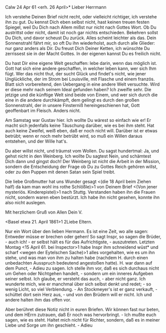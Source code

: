  Calw 24 Apr 61
 <erh. 26 April>*
Lieber Herrmann

Ich verstehe Deinen Brief nicht recht, oder vielleicht richtiger, ich verstehe ihn zu gut. Du kennst Dich eben selbst nicht, hast keinen treuen festen Spiegel, weil Du Dich nach Allem mißst nur nicht nach Gottes Wort. Ob Du austrittst oder nicht, damit ist noch gar nichts entschieden. Bekehren sollst Du Dich, und davor scheust Du zurück. Alles scheint leichter als das. Dein Sonnenstrahl fährt mir, so oft Du ihn wiederholst, auch durch alle Glieder: nur ganz anders als Dir. Du freust Dich Deiner Ketten, ich wünschte Du zerrissest sie in der Macht Gottes. In der eigenen kannst Du es freilich nicht.

Du hast Dir eine eigene Welt geschaffen: lebe darin, wenn das möglich ist. Gott hat sich eine andere geschaffen, in welcher leben kann, wer sich Ihm fügt. Wer das nicht thut, der sucht Glück und findet's nicht, wie jener Unglückliche, der im Strom bei Louisville, mit Flasche und einem französ. Blatt sich vorbereitend, den Uebergang in eine andere Welt versuchte. Wird er diese mehr nach seinem Ideal gefunden haben? Ich zweifle sehr. Die jetzige und die künftige Welt sind beide von Einem, und wer sich durch die eine in die andere durchkämpft, dem gelingt es durch den großen Sonnenstrahl, der in unsere Finsterniß hereingeschienen hat, Gott geoffenbart im Fleisch. Anders nicht.

Am Samstag war Gustav hier. Ich wollte Du wärest so einfach wie er! Er macht sich jedenfalls keine Täuschung darüber, wie es bei ihm steht. Hat auch keine Zweifel, weiß eben, daß er noch nicht will. Darüber ist er etwas betrübt; wenn er noch mehr betrübt wird, so muß ein Willen daraus entstehen, und der Wille hat's.

Du aber willst nicht, und träumst vom Wollen. Du sagst hundertmal: Ja, und gehst nicht in den Weinberg. Ich wollte Du sagtest Nein, und schämtest Dich dann und gingst doch! Der Weinberg ist nicht die Arbeit in der Mission, sondern die Entscheidung der Frage ob Du zu Gottes Reich gehören willst, oder zu den Puppen mit denen Satan sein Spiel treibt.

Die liebe Großmutter hat uns Wunder gesagt <(die 18 April beim Ziehen half) da kam man wohl ins rothe Schlößle)>1 von Deinem Brief <(Von jener mysteriös. Kinderepistel)>1 nach Stuttg. Verstanden haben ihn die Frauen nicht, sondern waren eben bestürzt. Ich habe ihn nicht gesehen, konnte ihn also nicht auslegen.

 Mit herzlichem Gruß von Allen
 Dein V.



 <Basel etwa 21. April 1861>1
2Liebe Eltern.

Nur ein Wort über den lieben Hermann. Es ist eine Zeit, wo alle sagen: Entweder müsse er brechen oder gehen! So sagt Inspr, so sagen die Brüder, - auch ich! - er selbst hält es für das Aufrichtigste, - auszutreten. Letzten Montag <15 April 61. bei Inspector>1 habe Inspr ihm schneidend wüst* und scharf <wegen der Eytelschen Sache)>1 alles vorgehalten, wie es um ihn stehe, und was man von ihm zu halten habe (nachdem H. durch einen unbedachten Ausspruch bedeutend angestoßen hatte). H. war dann auf dem Punct, - Adieu zu sagen. Ich stelle ihm vor, daß es sich durchaus nicht um Gehen oder Nichtgehen handelt, - sondern um ein inneres Aufgeben seiner selbst. Ich glaube, er versteht das auch, - aber nicht ganz. Ich wunderte mich, wie er manchmal über sich selbst denkt und redet; - so wenig Licht, so viel Verblendung. - An Stockmeyer's ist er ganz verkauft, - schüttet dort sein Herz aus, - und von den Brüdern will er nicht. Ich und andere halten ihm das offen vor.

Aber berühret diese Notiz nicht in euren Briefen. Wir können fast nur beten, und dem HErrn zutrauen, daß Er noch was hervorbringt. - Ich mußte euch sagen, wie es steht. Haltet mich nicht für Richter, sondern, daß es in meiner Liebe und Sorge um ihn geschieht. - Adieu
